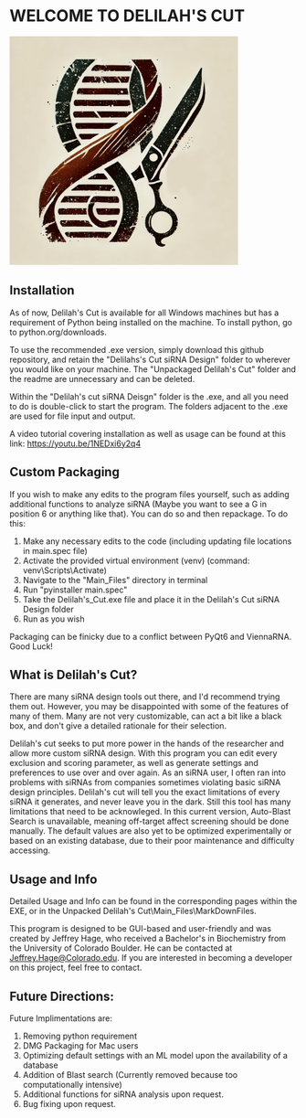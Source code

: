 # WELCOME TO DELILAH'S CUT
<img src="./Unpackaged Delilah's Cut/Main_Files/Assets/Delilah's_Cut_Logo.png" alt="Delilah's Cut Logo" width="400"/>



## Installation

As of now, Delilah's Cut is available for all Windows machines but has a requirement of Python being installed on the machine. To install python, go to python.org/downloads. 

To use the recommended .exe version, simply download this github repository, and retain the "Delilahs's Cut siRNA Design" folder to wherever you would like on your machine. The "Unpackaged Delilah's Cut" folder and the readme are unnecessary and can be deleted. 

Within the "Delilah's cut siRNA Deisgn" folder is the .exe, and all you need to do is double-click to start the program. The folders adjacent to the .exe are used for file input and output.

A video tutorial covering installation as well as usage can be found at this link: https://youtu.be/1NEDxi6y2q4


## Custom Packaging

If you wish to make any edits to the program files yourself, such as adding additional functions to analyze siRNA (Maybe you want to see a G in position 6 or anything like that). You can do so and then repackage. 
To do this:
1. Make any necessary edits to the code (including updating file locations in main.spec file)
2. Activate the provided virtual environment (venv) (command: venv\Scripts\Activate)
3. Navigate to the "Main_Files" directory in terminal
4. Run "pyinstaller main.spec"
5. Take the Delilah's_Cut.exe file and place it in the Delilah's Cut siRNA Design folder
6. Run as you wish

Packaging can be finicky due to a conflict between PyQt6 and ViennaRNA. Good Luck!

## What is Delilah's Cut?

There are many siRNA design tools out there, and I'd recommend trying them out. However, you may be disappointed with some of the features of many of them. Many are not very customizable, can act a bit like a black box, and don't give a detailed rationale for their selection. 

Delilah's cut seeks to put more power in the hands of the researcher and allow more custom siRNA design. With this program you can edit every exclusion and scoring parameter, as well as generate settings and preferences to use over and over again. As an siRNA user, I often ran into problems with siRNAs from companies sometimes violating basic siRNA design principles. Delilah's cut will tell you the exact limitations of every siRNA it generates, and never leave you in the dark. 
Still this tool has many limitations that need to be acknowleged. In this current version, Auto-Blast Search is unavailable, meaning off-target affect screening should be done manually. The default values are also yet to be optimized experimentally or based on an existing database, due to their poor maintenance and difficulty accessing. 

## Usage and Info

Detailed Usage and Info can be found in the corresponding pages within the EXE, or in the Unpacked Delilah's Cut\Main_Files\MarkDownFiles. 

This program is designed to be GUI-based and user-friendly and was created by Jeffrey Hage, who received a Bachelor's in Biochemistry from the University of Colorado Boulder. He can be contacted at Jeffrey.Hage@Colorado.edu. If you are interested in becoming a developer on this project, feel free to contact.

## Future Directions:

Future Implimentations are:
1. Removing python requirement
2. DMG Packaging for Mac users
3. Optimizing default settings with an ML model upon the availability of a database
4. Addition of Blast search (Currently removed because too computationally intensive)
5. Additional functions for siRNA analysis upon request.
6. Bug fixing upon request.

